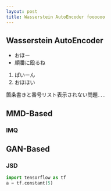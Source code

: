 ```yaml
---
layout: post
title: Wasserstein AutoEncoder foooooo
---
```

## Wasserstein AutoEncoder

- おほー
- 順番に殴るね

1. ぱいーん
2. おほほい

箇条書きと番号リスト表示されない問題．．．

## MMD-Based
### IMQ
## GAN-Based
### JSD
```python
import tensorflow as tf
a = tf.constant(5)
```
